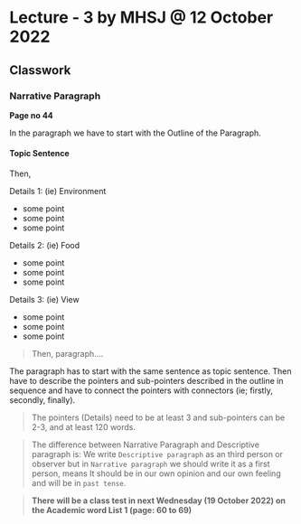 # Lecture - 3 by MHSJ @ 12 October 2022

## Classwork

### Narrative Paragraph

**Page no 44**

In the paragraph we have to start with the Outline of the Paragraph.

#### Topic Sentence

Then,

Details 1: (ie) Environment

- some point
- some point
- some point

Details 2: (ie) Food

- some point
- some point
- some point

Details 3: (ie) View

- some point
- some point
- some point

> Then, paragraph....

The paragraph has to start with the same sentence as topic sentence. Then have to describe the pointers and sub-pointers described in the outline in sequence and have to connect the pointers with connectors (ie; firstly, secondly, finally).

> The pointers (Details) need to be at least 3 and sub-pointers can be 2-3, and at least 120 words.

> The difference between Narrative Paragraph and Descriptive paragraph is: We write `Descriptive paragraph` as an third person or observer but in `Narrative paragraph` we should write it as a first person, means It should be in our own opinion and our own feeling and will be in `past tense`.

> **There will be a class test in next Wednesday (19 October 2022) on the Academic word List 1 (page: 60 to 69)**
